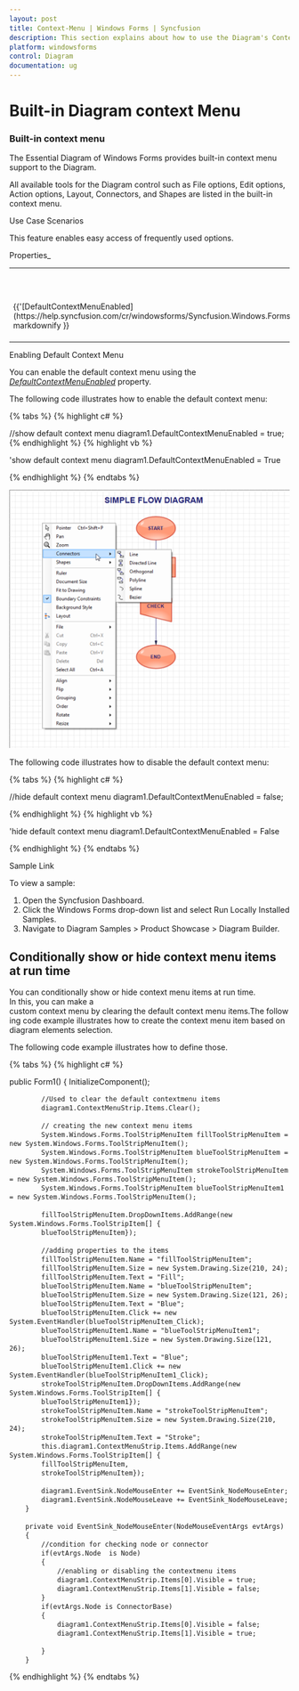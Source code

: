 ```yaml
---
layout: post
title: Context-Menu | Windows Forms | Syncfusion
description: This section explains about how to use the Diagram's Context Menu items and their important key features
platform: windowsforms
control: Diagram
documentation: ug
---
```


# Built-in Diagram context Menu

### Built-in context menu

The Essential Diagram of Windows Forms provides built-in context menu support to the Diagram.

All available tools for the Diagram control such as File options, Edit options, Action options, Layout, Connectors, and Shapes are listed in the built-in context menu. 

Use Case Scenarios

This feature enables easy access of frequently used options. 

Properties_

<table>
<tr>
<th>
Property </th><th>
Description </th><th>
Type </th><th>
Data Type </th><th>
Reference links </th></tr>
<tr>
<td>
{{'[DefaultContextMenuEnabled](https://help.syncfusion.com/cr/windowsforms/Syncfusion.Windows.Forms.Diagram.DiagramProperties.html#Syncfusion_Windows_Forms_Diagram_DiagramProperties_DefaultContextMenuEnabled)'| markdownify }}</td><td>
Used to enable default context menu. </td><td>
NA </td><td>
Boolean  </td><td>
NA </td></tr>
</table>


Enabling Default Context Menu

You can enable the default context menu using the [_DefaultContextMenuEnabled_](https://help.syncfusion.com/cr/windowsforms/Syncfusion.Windows.Forms.Diagram.DiagramProperties.html#Syncfusion_Windows_Forms_Diagram_DiagramProperties_DefaultContextMenuEnabled) property.

The following code illustrates how to enable the default context menu:


{% tabs %}
{% highlight c# %}

//show default context menu
diagram1.DefaultContextMenuEnabled = true;
{% endhighlight %}
{% highlight vb %}

'show default context menu
diagram1.DefaultContextMenuEnabled = True

{% endhighlight %}
{% endtabs %}

![Diagram Context-Menu](Context-Menu_images/Context-Menu_img1.png)


The following code illustrates how to disable the default context menu:

{% tabs %}
{% highlight c# %}

//hide default context menu
diagram1.DefaultContextMenuEnabled = false;

{% endhighlight %}
{% highlight vb %}

'hide default context menu
diagram1.DefaultContextMenuEnabled = False

{% endhighlight %}
{% endtabs %}

Sample Link

To view a sample:

1. Open the Syncfusion Dashboard.
2. Click the Windows Forms drop-down list and select Run Locally Installed Samples.
3. Navigate to Diagram Samples > Product Showcase > Diagram Builder.

## Conditionally show or hide context menu items at run time

You can conditionally show or hide context menu items at run time. In this, you can make a custom context menu by clearing the default context menu items.The following code example illustrates how to create the context menu item based on diagram elements selection.

The following code example illustrates how to define those.

{% tabs %}
{% highlight c# %}

 public Form1()
        {
            InitializeComponent();

            //Used to clear the default contextmenu items
            diagram1.ContextMenuStrip.Items.Clear();

            // creating the new context menu items
            System.Windows.Forms.ToolStripMenuItem fillToolStripMenuItem = new System.Windows.Forms.ToolStripMenuItem();
            System.Windows.Forms.ToolStripMenuItem blueToolStripMenuItem = new System.Windows.Forms.ToolStripMenuItem();
            System.Windows.Forms.ToolStripMenuItem strokeToolStripMenuItem = new System.Windows.Forms.ToolStripMenuItem();
            System.Windows.Forms.ToolStripMenuItem blueToolStripMenuItem1 = new System.Windows.Forms.ToolStripMenuItem();

            fillToolStripMenuItem.DropDownItems.AddRange(new System.Windows.Forms.ToolStripItem[] {
            blueToolStripMenuItem});

            //adding properties to the items
            fillToolStripMenuItem.Name = "fillToolStripMenuItem";
            fillToolStripMenuItem.Size = new System.Drawing.Size(210, 24);
            fillToolStripMenuItem.Text = "Fill";
            blueToolStripMenuItem.Name = "blueToolStripMenuItem";
            blueToolStripMenuItem.Size = new System.Drawing.Size(121, 26);
            blueToolStripMenuItem.Text = "Blue";
            blueToolStripMenuItem.Click += new System.EventHandler(blueToolStripMenuItem_Click);
            blueToolStripMenuItem1.Name = "blueToolStripMenuItem1";
            blueToolStripMenuItem1.Size = new System.Drawing.Size(121, 26);
            blueToolStripMenuItem1.Text = "Blue";
            blueToolStripMenuItem1.Click += new System.EventHandler(blueToolStripMenuItem1_Click);
            strokeToolStripMenuItem.DropDownItems.AddRange(new System.Windows.Forms.ToolStripItem[] {
            blueToolStripMenuItem1});
            strokeToolStripMenuItem.Name = "strokeToolStripMenuItem";
            strokeToolStripMenuItem.Size = new System.Drawing.Size(210, 24);
            strokeToolStripMenuItem.Text = "Stroke";
            this.diagram1.ContextMenuStrip.Items.AddRange(new System.Windows.Forms.ToolStripItem[] {
            fillToolStripMenuItem,
            strokeToolStripMenuItem});

            diagram1.EventSink.NodeMouseEnter += EventSink_NodeMouseEnter;
            diagram1.EventSink.NodeMouseLeave += EventSink_NodeMouseLeave;
        }

        private void EventSink_NodeMouseEnter(NodeMouseEventArgs evtArgs)
        {          
            //condition for checking node or connector
            if(evtArgs.Node  is Node)
            {
                //enabling or disabling the contextmenu items
                diagram1.ContextMenuStrip.Items[0].Visible = true;
                diagram1.ContextMenuStrip.Items[1].Visible = false;
            }
            if(evtArgs.Node is ConnectorBase)
            {
                diagram1.ContextMenuStrip.Items[0].Visible = false;
                diagram1.ContextMenuStrip.Items[1].Visible = true;

            }
        }

{% endhighlight %}
{% endtabs %}
